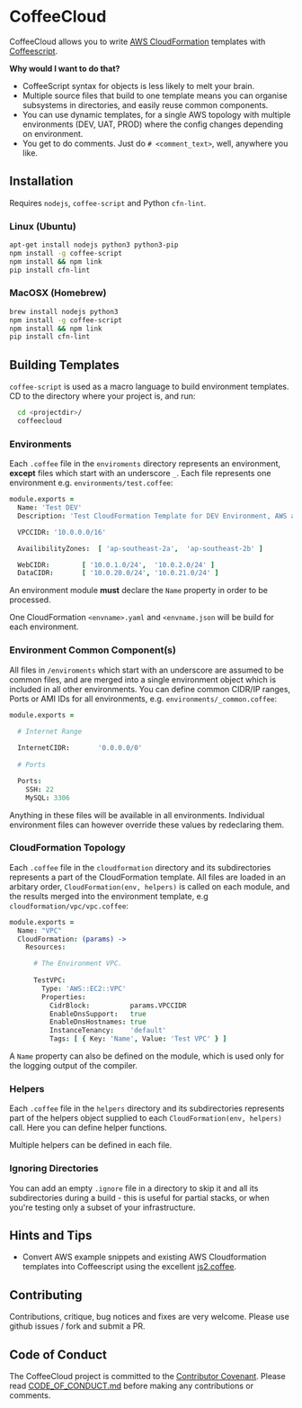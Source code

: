 # CoffeeCloud

CoffeeCloud allows you to write [AWS CloudFormation](https://aws.amazon.com/cloudformation) templates with [Coffeescript](http://coffeescript.org).

**Why would I want to do that?**

* CoffeeScript syntax for objects is less likely to melt your brain.
* Multiple source files that build to one template means you can organise subsystems in directories, and easily reuse common components.
* You can use dynamic templates, for a single AWS topology with multiple environments (DEV, UAT, PROD) where the config changes depending on environment.
* You get to do comments. Just do `# <comment_text>`, well, anywhere you like.

## Installation

Requires `nodejs`, `coffee-script` and Python `cfn-lint`.

### Linux (Ubuntu)

```bash
apt-get install nodejs python3 python3-pip
npm install -g coffee-script
npm install && npm link
pip install cfn-lint
```

### MacOSX (Homebrew)

```bash
brew install nodejs python3
npm install -g coffee-script
npm install && npm link
pip install cfn-lint
```

## Building Templates

`coffee-script` is used as a macro language to build environment templates. CD to the directory where your project is, and run:

```bash
  cd <projectdir>/
  coffeecloud
```

### Environments

Each `.coffee` file in the `enviroments` directory represents an environment, **except** files which start with an underscore `_`. Each file represents one environment e.g. `environments/test.coffee`:

```coffeescript
module.exports = 
  Name: 'Test DEV'
  Description: 'Test CloudFormation Template for DEV Environment, AWS ap-southeast-2'

  VPCCIDR: '10.0.0.0/16'

  AvailibilityZones:  [ 'ap-southeast-2a',  'ap-southeast-2b' ]

  WebCIDR:        [ '10.0.1.0/24',  '10.0.2.0/24' ]
  DataCIDR:       [ '10.0.20.0/24', '10.0.21.0/24' ]
```

An environment module **must** declare the `Name` property in order to be processed.

One CloudFormation `<envname>.yaml` and `<envname.json` will be build for each environment.

### Environment Common Component(s)

All files in `/enviroments` which start with an underscore are assumed to be common files, and are merged into a single environment object which is included in all other environments. You can define common CIDR/IP ranges, Ports or AMI IDs for all environments, e.g. `environments/_common.coffee`:

```coffeescript
module.exports = 

  # Internet Range
  
  InternetCIDR:       '0.0.0.0/0'
  
  # Ports

  Ports:
    SSH: 22
    MySQL: 3306
```

Anything in these files will be available in all environments. Individual environment files can however override these values by redeclaring them.

### CloudFormation Topology

Each `.coffee` file in the `cloudformation` directory and its subdirectories represents a part of the CloudFormation template. All files are loaded in an arbitary order, `CloudFormation(env, helpers)` is called on each module, and the results merged into the environment template, e.g `cloudformation/vpc/vpc.coffee`:

```coffeescript
module.exports =
  Name: "VPC"
  CloudFormation: (params) ->
    Resources:

      # The Environment VPC.
      
      TestVPC:
        Type: 'AWS::EC2::VPC'
        Properties:
          CidrBlock:          params.VPCCIDR
          EnableDnsSupport:   true
          EnableDnsHostnames: true
          InstanceTenancy:    'default'
          Tags: [ { Key: 'Name', Value: 'Test VPC' } ]

```

 A `Name` property can also be defined on the module, which is used only for the logging output of the compiler.

### Helpers
Each `.coffee` file in the `helpers` directory and its subdirectories represents part of the helpers object supplied to each `CloudFormation(env, helpers)` call. Here you can define helper functions.

Multiple helpers can be defined in each file.

### Ignoring Directories
You can add an empty `.ignore` file in a directory to skip it and all its subdirectories during a build - this is useful for partial stacks, or when you're testing only a subset of your infrastructure.

## Hints and Tips

* Convert AWS example snippets and existing AWS Cloudformation templates into Coffeescript using the excellent [js2.coffee](http://js2.coffee/).

## Contributing

Contributions, critique, bug notices and fixes are very welcome. Please use github issues / fork and submit a PR.

## Code of Conduct

The CoffeeCloud project is committed to the [Contributor Covenant](http://contributor-covenant.org). Please read [CODE_OF_CONDUCT.md](CODE_OF_CONDUCT.md) before making any contributions or comments.

